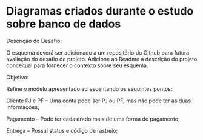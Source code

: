 # Diagramas criados durante o estudo sobre banco de dados

Descrição do Desafio:

O esquema deverá ser adicionado a um repositório do Github para futura avaliação do desafio de projeto. Adicione ao Readme a descrição do projeto conceitual para fornecer o contexto sobre seu esquema.

Objetivo:

Refine o modelo apresentado acrescentando os seguintes pontos:

Cliente PJ e PF – Uma conta pode ser PJ ou PF, mas não pode ter as duas informações;

Pagamento – Pode ter cadastrado mais de uma forma de pagamento;

Entrega – Possui status e código de rastreio;
